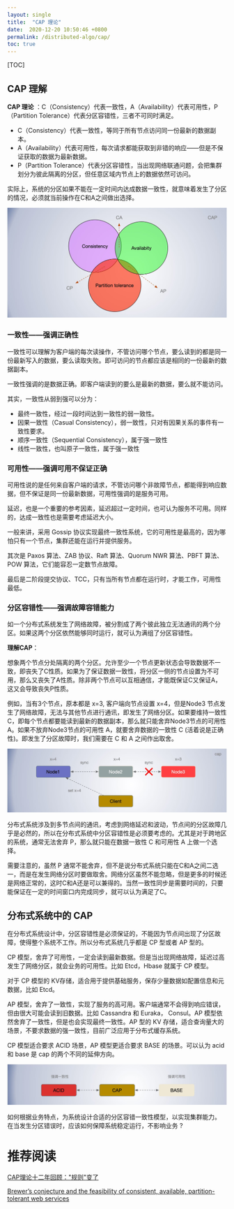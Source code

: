 ```yaml
---
layout: single
title:  "CAP 理论"
date:  2020-12-20 10:50:46 +0800
permalink: /distributed-algo/cap/
toc: true
---
```


[TOC]



## CAP 理解

**CAP 理论** ：C（Consistency）代表一致性，A（Availability）代表可用性，P（Partition Tolerance）代表分区容错性，三者不可同时满足。

- C（Consistency）代表一致性，等同于所有节点访问同一份最新的数据副本。
- A（Availability）代表可用性，每次请求都能获取到非错的响应——但是不保证获取的数据为最新数据。
- P（Partition Tolerance）代表分区容错性，当出现网络联通问题，会把集群划分为彼此隔离的分区，但任意区域内节点上的数据依然可访问。

实际上，系统的分区如果不能在一定时间内达成数据一致性，就意味着发生了分区的情况，必须就当前操作在C和A之间做出选择。



![cap](img/cap.jpg)



### 一致性——强调正确性

一致性可以理解为客户端的每次读操作，不管访问哪个节点，要么读到的都是同一份最新写入的数据，要么读取失败。即可访问的节点都应该是相同的一份最新的数据副本。

一致性强调的是数据正确。即客户端读到的要么是最新的数据，要么就不能访问。

其实，一致性从弱到强可以分为：

- 最终一致性，经过一段时间达到一致性的弱一致性。
- 因果一致性（Casual Consistency），弱一致性，只对有因果关系的事件有一致性要求。
- 顺序一致性（Sequential Consistency），属于强一致性
- 线性一致性，也叫原子一致性，属于强一致性

### 可用性——强调可用不保证正确

可用性说的是任何来自客户端的请求，不管访问哪个非故障节点，都能得到响应数据，但不保证是同一份最新数据，可用性强调的是服务可用。

延迟，也是一个重要的参考因素，延迟超过一定时间，也可认为服务不可用。同样的，达成一致性也是需要考虑延迟大小。

一般来讲，采用 Gossip 协议实现最终一致性系统，它的可用性是最高的，因为哪怕只有一个节点，集群还能在运行并提供服务。

其次是 Paxos 算法、ZAB 协议、Raft 算法、Quorum NWR 算法、PBFT 算法、POW 算法，它们能容忍一定数节点故障。

最后是二阶段提交协议、TCC，只有当所有节点都在运行时，才能工作，可用性最低。

### 分区容错性——强调故障容错能力

如一个分布式系统发生了网络故障，被分割成了两个彼此独立无法通讯的两个分区。如果这两个分区依然能够同时运行，就可认为满组了分区容错性。



**理解CAP**：

想象两个节点分处隔离的两个分区。允许至少一个节点更新状态会导致数据不一致，即丧失了C性质。如果为了保证数据一致性，将分区一侧的节点设置为不可用，那么又丧失了A性质。除非两个节点可以互相通信，才能既保证C又保证A，这又会导致丧失P性质。

例如，当有3个节点，原本都是 x=3, 客户端向节点设置 x=4，但是Node3 节点发生了网络故障，无法与其他节点进行通讯，即发生了网络分区。如果要维持一致性 C，即每个节点都要能读到最新的数据副本，那么就只能舍弃Node3节点的可用性 A。如果不放弃Node3节点的可用性 A，就要舍弃数据的一致性 C (活着说是正确性)。即发生了分区故障时，我们需要在 C 和 A 之间作出取舍。

![cap-node-sync](img/cap-node-sync.jpg)

分布式系统涉及到多节点间的通讯，考虑到网络延迟和波动，节点间的分区故障几乎是必然的，所以在分布式系统中分区容错性是必须要考虑的。尤其是对于跨地区的系统，通常无法舍弃 P，那么就只能在数据一致性 C 和可用性 A 上做一个选择。

需要注意的，虽然 P 通常不能舍弃，但不是说分布式系统只能在C和A之间二选一，而是在发生网络分区时要做取舍。网络分区虽然不能忽略，但是更多的时候还是网络正常的，这时C和A还是可以兼得的。当然一致性同步是需要时间的，只要能保证在一定的时间窗口内完成同步，就可以认为满足了C。



## 分布式系统中的 CAP

在分布式系统设计中，分区容错性是必须保证的，不能因为节点间出现了分区故障，使得整个系统不工作。所以分布式系统几乎都是 CP 型或者 AP 型的。

CP 模型，舍弃了可用性，一定会读到最新数据。但是当出现网络故障，延迟过高发生了网络分区，就会业务的可用性。比如 Etcd，Hbase 就属于 CP 模型。

对于 CP 模型的 KV存储，适合用于提供基础服务，保存少量数据如配置信息和元数据，比如 Etcd。

AP 模型，舍弃了一致性，实现了服务的高可用。客户端通常不会得到响应错误，但由很大可能会读到旧数据。比如 Cassandra 和 Euraka， Consul。AP 模型依然舍弃了一致性，但是也会实现最终一致性。AP 型的 KV 存储，适合查询量大的场景，不要求数据的强一致性，目前广泛应用于分布式缓存系统。

CP 模型适合要求 ACID 场景，AP 模型更适合要求 BASE 的场景。可以认为 acid 和 base 是 cap 的两个不同的延伸方向。

![acid-cap-base](img/acid-cap-base.jpg)



如何根据业务特点，为系统设计合适的分区容错一致性模型，以实现集群能力。
在当发生分区错误时，应该如何保障系统稳定运行，不影响业务 ?





# 推荐阅读

[CAP理论十二年回顾："规则"变了](http://www.infoq.com/cn/articles/cap-twelve-years-later-how-the-rules-have-changed)

[Brewer’s conjecture and the feasibility of consistent, available, partition-tolerant web services](https://dl.acm.org/doi/10.1145/564585.564601)

